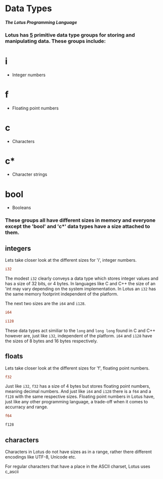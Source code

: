 # Data Types

#### _The Lotus Programming Language_

### Lotus has <u>5</u> primitive data type groups for storing and manipulating data. These groups include:

# i

- Integer numbers

# f

- Floating point numbers

# c

- Characters

# c\*

- Character strings

# bool

- Booleans

### These groups all have different sizes in memory and everyone except the 'bool' and 'c\*' data types have a size attached to them.

## integers

Lets take closer look at the different sizes for 'i', integer numbers.

```rust
i32
```

The modest `i32` clearly conveys a data type which stores integer values and has a size of 32 bits, or 4 bytes. In languages like C and C++ the size of an 'int may vary depending on the system implementation. In Lotus an `i32` has the same memory footprint independent of the platform.

The next two sizes are the `i64` and `i128`.

```rust
i64
```

```rust
i128
```

These data types act similiar to the `long` and `long long` found in C and C++ however are, just like `i32`, independent of the platform. `i64` and `i128` have the sizes of 8 bytes and 16 bytes respectively.

## floats

Lets take closer look at the different sizes for 'f', floating point numbers.

```rust
f32
```

Just like `i32`, `f32` has a size of 4 bytes but stores floating point numbers, meaning decimal numbers. And just like `i64` and `i128` there is a `f64` and a `f128` with the same respective sizes. Floating point numbers in Lotus have, just like any other programming language, a trade-off when it comes to accurracy and range.

```rust
f64
```

```rust
f128
```

## characters

Characters in Lotus do not have sizes as in a range, rather there different encodings like UTF-8, Unicode etc.

For regular characters that have a place in the ASCII charset, Lotus uses c_ascii
